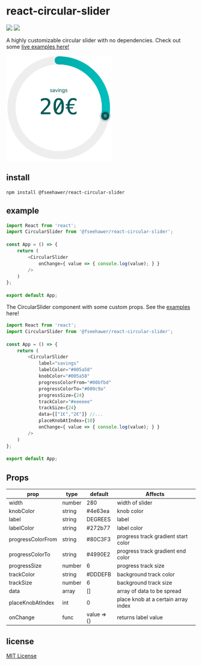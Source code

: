 # react-circular-slider

![](https://img.shields.io/badge/version-1.2.0-green.svg) ![](https://img.shields.io/badge/license-MIT-blue.svg)

A highly customizable circular slider with no dependencies. Check out some [live examples here!](https://fseehawer.github.io/react-circular-slider/)

<img src="public/slider.png" alt="CircularSlider example image" width="280" height="280" />

## install

```
npm install @fseehawer/react-circular-slider
```

## example

```javascript
import React from 'react';
import CircularSlider from '@fseehawer/react-circular-slider';

const App = () => {
    return (
        <CircularSlider
            onChange={ value => { console.log(value); } }
        />
    )
};

export default App;
```

The CircularSlider component with some custom props. See the [examples](https://fseehawer.github.io/react-circular-slider/) here!

```javascript
import React from 'react';
import CircularSlider from '@fseehawer/react-circular-slider';

const App = () => {
    return (
        <CircularSlider
            label="savings"
            labelColor="#005a58"
            knobColor="#005a58"
            progressColorFrom="#00bfbd"
            progressColorTo="#009c9a"
            progressSize={24}
            trackColor="#eeeeee"
            trackSize={24}
            data={["1€","2€"]} //...
            placeKnobAtIndex={10}
            onChange={ value => { console.log(value); } }
        />
    )
};

export default App;
```

## Props

prop             | type   | default       | Affects
-----------------|--------|---------------|--------
width            | number | 280           | width of slider
knobColor        | string | #4e63ea       | knob color
label            | string | DEGREES       | label
labelColor       | string | #272b77       | label color
progressColorFrom| string | #80C3F3       | progress track gradient start color
progressColorTo  | string | #4990E2       | progress track gradient end color
progressSize     | number | 6             | progress track size
trackColor       | string | #DDDEFB       | background track color
trackSize        | number | 6             | background track size
data             | array  | []            | array of data to be spread
placeKnobAtIndex | int    | 0             | place knob at a certain array index
onChange         | func   | value => {}   | returns label value


## license

[MIT License](https://opensource.org/licenses/MIT)
